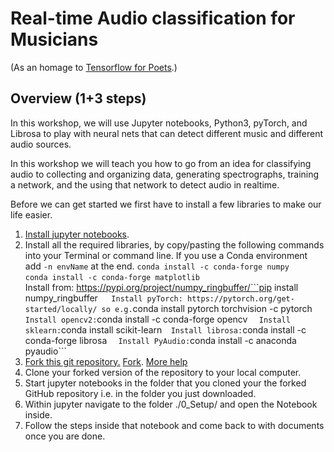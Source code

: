 # Real-time Audio classification for Musicians
(As an homage to [Tensorflow for Poets](https://codelabs.developers.google.com/codelabs/tensorflow-for-poets/#0).)

## Overview (1+3 steps)

In this workshop, we will use Jupyter notebooks, Python3, pyTorch, and Librosa to play with neural nets that can detect different music and different audio sources. 

In this workshop we will teach you how to go from an idea for classifying audio to collecting and organizing data, generating spectrographs, training a network, and the using that network to detect audio in realtime. 



Before we can get started we first have to install a few libraries to make our life easier.

1. [Install jupyter notebooks](https://jupyter.readthedocs.io/en/latest/install.html).
2. Install all the required libraries, by copy/pasting the following commands into your Terminal or command line. If you use a Conda environment add ``-n envName`` at the end.
	```conda install -c conda-forge numpy ```   
	```conda install -c conda-forge matplotlib ```   
	Install from: https://pypi.org/project/numpy_ringbuffer/```pip install numpy_ringbuffer```   
	Install pyTorch: https://pytorch.org/get-started/locally/ so e.g. ```conda install pytorch torchvision -c pytorch```  
	Install opencv2: ```conda install -c conda-forge opencv ```  
	Install sklearn: ```conda install scikit-learn```  
	Install librosa: ```conda install -c conda-forge librosa ```  
	Install PyAudio: ```conda install -c anaconda pyaudio```  
3. [Fork this git repository.](https://github.com/FAR-Lab/Developing-and-Designing-Interactive-Devices/wiki/Forking-a-GitHub-project) [Fork](images/HowToFork.png). [More help](https://help.github.com/en/articles/fork-a-repo)
4. Clone your forked version of the repository to your local computer.
5. Start jupyter notebooks in the folder that you cloned your the forked GitHub repository i.e. in the folder you just downloaded.
6. Within jupyter navigate to the folder ./0_Setup/ and open the Notebook inside. 
7. Follow the steps inside that notebook and come back to with documents once you are done.

```	